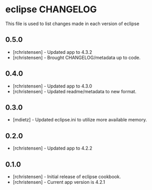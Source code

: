 eclipse CHANGELOG
=================

This file is used to list changes made in each version of eclipse

0.5.0
-----
- [rchristensen] - Updated app to 4.3.2
- [rchristensen] - Brought CHANGELOG/metadata up to code.

0.4.0
-----
- [rchristensen] - Updated app to  4.3.0
- [rchristensen] - Updated readme/metadata to new format.

0.3.0
-----
- [mdietz] - Updated eclipse.ini to utilize more available memory.

0.2.0
-----
- [rchristensen] - Updated app to 4.2.2

0.1.0
-----
- [rchristensen] - Initial release of eclipse cookbook.
- [rchristensen] - Current app version is 4.2.1